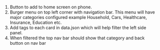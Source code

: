1. Button to add to home screen on phone.
2. Burger menu on top left corner with navigation bar. This menu will have major categories configured example Household, Cars, Healthcare, Insurance, Education etc. 
3. Add tags to each card in data.json which will help filter the left side panel. 
4. When filtered the top nav bar should show that category and back button on nav bar
